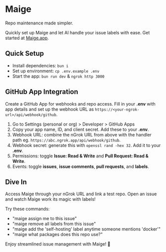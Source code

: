# Maige

Repo maintenance made simpler.

Quickly set up Maige and let AI handle your issue labels with ease. Get started at [Maige.app](https://maige.app).

## Quick Setup

- Install dependencies: `bun i`
- Set up environment: `cp .env.example .env`
- Start the app: `bun run dev` & `ngrok http 3000`

## GitHub App Integration

Create a GitHub App for webhooks and repo access. Fill in your **.env** with app details and set up the webhook URL as `https://<your-ngrok-url>/api/webhook/github`.

1. Go to Settings (personal or org) > Developer > GitHub Apps
2. Copy your app name, ID, and client secret. Add these to your **.env**.
3. Webhook URL: combine the nGrok URL from above with the handler path eg. `https://abc.ngrok.app/api/webhook/github`.
4. Webhook secret: generate this with `openssl rand -hex 32`. Add it to your **.env**.
5. Permissions: toggle **Issue: Read & Write** and **Pull Request: Read & Write**.
6. Events: toggle **issues**, **issue comments**, **pull requests**, and **labels**.

## Dive In

Access Maige through your nGrok URL and link a test repo. Open an issue and watch Maige work its magic with labels!

Try these commands:

- "maige assign me to this issue"
- "maige remove all labels from this issue"
- "maige add the 'self-hosting' label anytime someone mentions 'docker'"
- "maige what packages does this repo use?"

Enjoy streamlined issue management with Maige! 🚀
